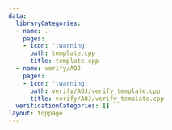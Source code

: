 ```yaml
---
data:
  libraryCategories:
  - name: .
    pages:
    - icon: ':warning:'
      path: template.cpp
      title: template.cpp
  - name: verify/AOJ
    pages:
    - icon: ':warning:'
      path: verify/AOJ/verify_template.cpp
      title: verify/AOJ/verify_template.cpp
  verificationCategories: []
layout: toppage
---
```

